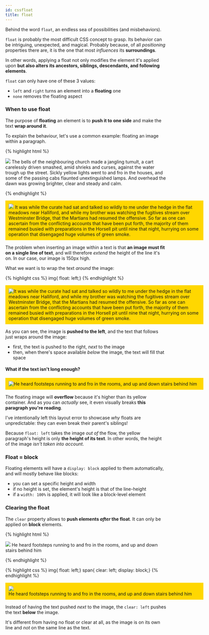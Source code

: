 ```yaml
---
id: cssfloat
title: float
---
```


Behind the word `float`, an endless sea of possibilities (and misbehaviors).

`float` is probably the most difficult CSS concept to grasp. Its behavior can be intriguing, unexpected, and magical. Probably because, of all _positioning_ properties there are, it is the one that most _influences_ its **surroundings**.

In other words, applying a float not only modifies the element it's applied upon **but also alters its ancestors, siblings, descendants, and following elements**.

`float` can only have one of these 3 values:

* `left` and `right` turns an element into a **floating** one
* `none` removes the floating aspect

### When to use float

The purpose of **floating** an element is to **push it to one side** and make the text **wrap around it**.

To explain the behaviour, let's use a common example: floating an image within a paragraph.

{% highlight html %}
<p>
  <img src="http://placehold.it/150x150">
  The bells of the neighbouring church made a jangling tumult, a cart carelessly driven smashed, amid shrieks and curses, against the water trough up the street.  Sickly yellow lights went to and fro in the houses, and some of the passing cabs flaunted unextinguished lamps. And overhead the dawn was growing brighter, clear and steady and calm.
</p>
{% endhighlight %}

<div class="result">
  <p style="background: gold; padding: 10px; width: 600px;">
    <img src="http://placehold.it/150x150">
    It was while the curate had sat and talked so wildly to me under the hedge in the flat meadows near Halliford, and while my brother was watching the fugitives stream over Westminster Bridge, that the Martians had resumed the offensive. So far as one can ascertain from the conflicting accounts that have been put forth, the majority of them remained busied with preparations in the Horsell pit until nine that night, hurrying on some operation that disengaged huge volumes of green smoke.
  </p>
</div>

The problem when inserting an image within a text is that **an image must fit on a single line of text**, and will therefore _extend_ the height of the line it's on. In our case, our image is 150px high.

What we want is to wrap the text _around_ the image:

{% highlight css %}
img{ float: left;}
{% endhighlight %}

<div class="result">
  <p style="background: gold; padding: 10px; width: 600px;">
    <img style="float: left;" src="http://placehold.it/150x150">
    It was while the curate had sat and talked so wildly to me under the hedge in the flat meadows near Halliford, and while my brother was watching the fugitives stream over Westminster Bridge, that the Martians had resumed the offensive. So far as one can ascertain from the conflicting accounts that have been put forth, the majority of them remained busied with preparations in the Horsell pit until nine that night, hurrying on some operation that disengaged huge volumes of green smoke.
  </p>
</div>

As you can see, the image is **pushed to the left**, and the text that follows just wraps around the image:

* first, the text is pushed to the right, _next_ to the image
* then, when there's space available _below_ the image, the text will fill that space

#### What if the text isn't long enough?

<div class="result">
  <p style="background: gold; padding: 10px; width: 600px;">
    <img style="float: left;" src="http://placehold.it/150x150">
    He heard footsteps running to and fro in the rooms, and up and down stairs behind him
  </p>
</div>

The floating image will **overflow** because it's higher than its yellow container. And as you can _actually_ see, it even visually breaks **this paragraph you're reading**.

I've intentionally left this layout error to showcase _why_ floats are unpredictable: they can even break their parent's siblings!

Because `float: left` takes the image _out of_ the flow, the yellow paragraph's height is only **the height of its text**. In other words, the height of the image _isn't taken into account_.

### Float = block

Floating elements will have a `display: block` applied to them automatically, and will mostly behave like blocks:

* you can set a specific height and width
* if no height is set, the element's height is that of the line-height
* if a `width: 100%` is applied, it will look like a block-level element

### Clearing the float

The `clear` property allows to **push elements _after_ the float**. It can only be applied on **block** elements.

{% highlight html %}
<p>
  <img src="http://placehold.it/150x150">
  <span>He heard footsteps running to and fro in the rooms, and up and down stairs behind him</span>
</p>
{% endhighlight %}

{% highlight css %}
img{ float: left;}
span{ clear: left; display: block;}
{% endhighlight %}

<div class="result">
  <p style="background: gold; padding: 10px; width: 600px;">
    <img style="float: left;" src="http://placehold.it/150x150">
    <span style="clear: left; display: block;">He heard footsteps running to and fro in the rooms, and up and down stairs behind him</span>
  </p>
</div>

Instead of having the text pushed _next_ to the image, the `clear: left` pushes the text **below** the image.

It's different from having no float or clear at all, as the image is on its own line and _not_ on the same line as the text.

